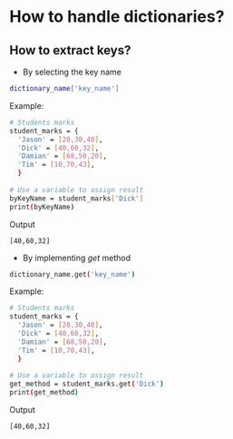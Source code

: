 # How to handle dictionaries?

## How to extract keys?

* By selecting the key name
```bash
dictionary_name['key_name']
```
Example:
```bash
# Students marks
student_marks = {
  'Jason' = [20,30,40],
  'Dick' = [40,60,32],
  'Damian' = [68,50,20],
  'Tim' = [10,70,43],
  }
 
# Use a variable to assign result
byKeyName = student_marks['Dick']
print(byKeyName)
```
Output
```
[40,60,32]
```

 

* By implementing *get* method
```bash
dictionary_name.get('key_name')
```

Example:
```bash
# Students marks
student_marks = {
  'Jason' = [20,30,40],
  'Dick' = [40,60,32],
  'Damian' = [68,50,20],
  'Tim' = [10,70,43],
  }
 
# Use a variable to assign result
get_method = student_marks.get('Dick')
print(get_method)
```
Output
```
[40,60,32]
```
